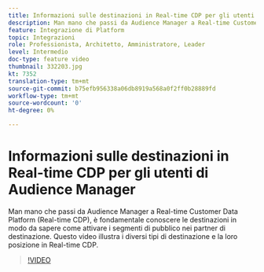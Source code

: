 ```yaml
---
title: Informazioni sulle destinazioni in Real-time CDP per gli utenti di Audience Manager
description: Man mano che passi da Audience Manager a Real-time Customer Data Platform (Real-time CDP), è fondamentale conoscere le destinazioni in modo da sapere come attivare i segmenti di pubblico nei partner di destinazione. Questo video illustra i diversi tipi di destinazione e la loro posizione in Real-time CDP.
feature: Integrazione di Platform
topic: Integrazioni
role: Professionista, Architetto, Amministratore, Leader
level: Intermedio
doc-type: feature video
thumbnail: 332203.jpg
kt: 7352
translation-type: tm+mt
source-git-commit: b75efb956338a06db8919a568a0f2ff0b28889fd
workflow-type: tm+mt
source-wordcount: '0'
ht-degree: 0%

---
```



# Informazioni sulle destinazioni in Real-time CDP per gli utenti di Audience Manager

Man mano che passi da Audience Manager a Real-time Customer Data Platform (Real-time CDP), è fondamentale conoscere le destinazioni in modo da sapere come attivare i segmenti di pubblico nei partner di destinazione. Questo video illustra i diversi tipi di destinazione e la loro posizione in Real-time CDP.

>[!VIDEO](https://video.tv.adobe.com/v/332203/?quality=12&learn=on)
